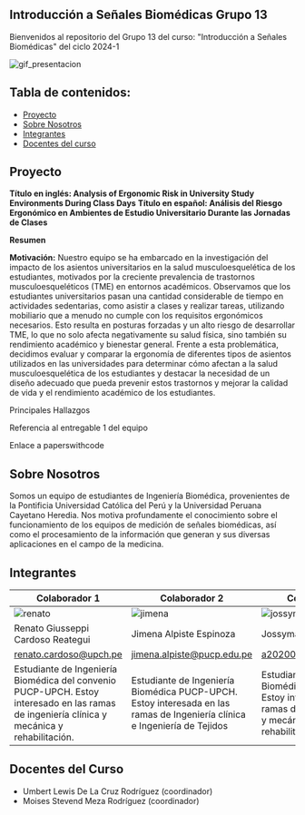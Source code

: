 ## Introducción a Señales Biomédicas Grupo 13

Bienvenidos al repositorio del Grupo 13 del curso: "Introducción a Señales Biomédicas" del ciclo 2024-1


![gif_presentacion](Imágenes/Electrocardiograma-1.gif)


## Tabla de contenidos:
- [Proyecto](#Proyecto)
- [Sobre Nosotros](#SobreNosotros)
- [Integrantes](#Integrantes)
- [Docentes del curso](#DocentesCurso)

## Proyecto

**Título en inglés: Analysis of Ergonomic Risk in University Study Environments During Class Days**
**Título en español: Análisis del Riesgo Ergonómico en Ambientes de Estudio Universitario Durante las Jornadas de Clases**

**Resumen**

**Motivación:**
Nuestro equipo se ha embarcado en la investigación del impacto de los asientos universitarios en la salud musculoesquelética de los estudiantes, motivados por la creciente prevalencia de trastornos musculoesqueléticos (TME) en entornos académicos. Observamos que los estudiantes universitarios pasan una cantidad considerable de tiempo en actividades sedentarias, como asistir a clases y realizar tareas, utilizando mobiliario que a menudo no cumple con los requisitos ergonómicos necesarios. Esto resulta en posturas forzadas y un alto riesgo de desarrollar TME, lo que no solo afecta negativamente su salud física, sino también su rendimiento académico y bienestar general. Frente a esta problemática, decidimos evaluar y comparar la ergonomía de diferentes tipos de asientos utilizados en las universidades para determinar cómo afectan a la salud musculoesquelética de los estudiantes y destacar la necesidad de un diseño adecuado que pueda prevenir estos trastornos y mejorar la calidad de vida y el rendimiento académico de los estudiantes.

Principales Hallazgos


Referencia al entregable 1 del equipo

Enlace a paperswithcode



## Sobre Nosotros 
Somos un equipo de estudiantes de Ingeniería Biomédica, provenientes de la Pontificia Universidad Católica del Perú y la Universidad Peruana Cayetano Heredia. Nos motiva profundamente el conocimiento sobre el funcionamiento de los equipos de medición de señales biomédicas, así como el procesamiento de la información que generan y sus diversas aplicaciones en el campo de la medicina.

## Integrantes
| Colaborador 1            | Colaborador 2                          | Colaborador 3                   |
|---------------------------------|---------------------------------|---------------------------------|
|![renato](Imágenes/2.png)| ![jimena](Imágenes/3.png)             | ![jossymar](Imágenes/4.png)     |
|Renato Giusseppi Cardoso Reategui|Jimena Alpiste Espinoza|Jossymar Leon Mallma|
| renato.cardoso@upch.pe | jimena.alpiste@pucp.edu.pe        |  a20200543@pucp.edu.pe                     |
| Estudiante de Ingeniería Biomédica del convenio PUCP-UPCH. Estoy interesado en las ramas de ingeniería clínica y mecánica y rehabilitación. | Estudiante de Ingeniería Biomédica PUCP-UPCH. Estoy interesada en las ramas de Ingeniería clínica e Ingeniería de Tejidos | Estudiante de Ingeniería Biomédica PUCP-UPCH. Estoy interesado en las ramas de ingeniería clínica y mecánica y rehabilitación.                |


## Docentes del Curso
- Umbert Lewis De La Cruz Rodríguez (coordinador)
- Moises Stevend Meza Rodríguez (coordinador)
